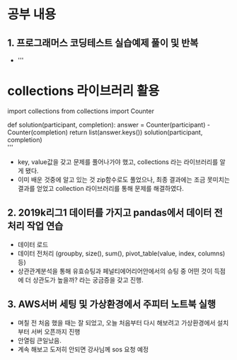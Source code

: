 # 공부 내용

## 1. 프로그래머스 코딩테스트 실습예제 풀이 및 반복
- '''
# collections 라이브러리 활용
import collections
from collections import Counter

def solution(participant, completion):
    answer = Counter(participant) - Counter(completion)
    return list(answer.keys())
solution(participant, completion)	
'''
- key, value값을 갖고 문제를 풀어나가야 했고, collections 라는 라이브러리를 알게 됐다.
- 이미 배운 것중에 알고 있는 것 zip함수로도 풀었으나, 최종 결과에는 조금 못미치는 결과를 얻었고 collection 라이브러리를 통해 문제를 해결하였다.


## 2. 2019k리그1 데이터를 가지고 pandas에서 데이터 전처리 작업 연습
- 데이터 로드
- 데이터 전처리 (groupby, size(), sum(), pivot_table(value, index, columns) 등)
- 상관관계분석을 통해 유효슈팅과 페널티에어리어안에서의 슈팅 중 어떤 것이 득점에 더 상관도가 높을까? 라는 궁금증을 갖고 진행.


## 3. AWS서버 세팅 및 가상환경에서 주피터 노트북 실행
- 며칠 전 처음 했을 때는 잘 되었고, 오늘 처음부터 다시 해보려고 가상환경에서 설치부터 서버 오픈까지 진행
- 안열림 큰일났음.
- 계속 해보고 도저히 안되면 강사님께 sos 요청 예정 
